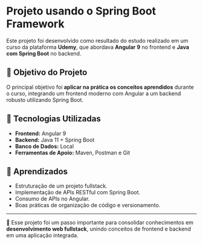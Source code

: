 # Projeto usando o Spring Boot Framework

Este projeto foi desenvolvido como resultado do estudo realizado em um curso da plataforma **Udemy**, que abordava **Angular 9** no frontend e **Java com Spring Boot** no backend.  

## 📌 Objetivo do Projeto
O principal objetivo foi **aplicar na prática os conceitos aprendidos** durante o curso, integrando um frontend moderno com Angular a um backend robusto utilizando Spring Boot.  

## 🚀 Tecnologias Utilizadas
- **Frontend:** Angular 9  
- **Backend:** Java 11 + Spring Boot  
- **Banco de Dados:** Local  
- **Ferramentas de Apoio:** Maven, Postman e Git  

## 🎯 Aprendizados
- Estruturação de um projeto fullstack.  
- Implementação de APIs RESTful com Spring Boot.  
- Consumo de APIs no Angular.  
- Boas práticas de organização de código e versionamento.  

---
📖 Esse projeto foi um passo importante para consolidar conhecimentos em **desenvolvimento web fullstack**, unindo conceitos de frontend e backend em uma aplicação integrada.
